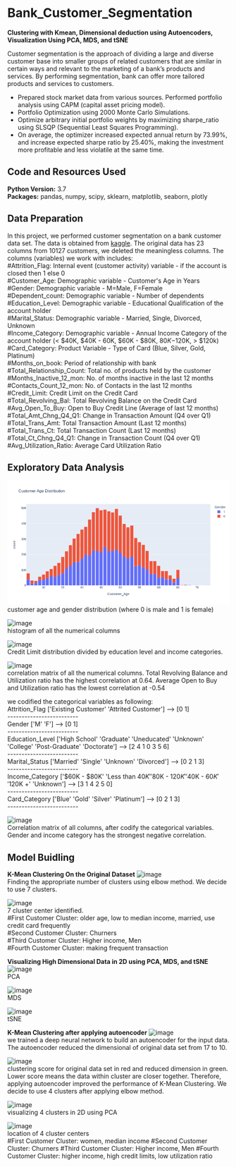# Bank_Customer_Segmentation
**Clustering with Kmean, Dimensional deduction using Autoencoders, Visualization Using PCA, MDS, and tSNE** <br>

Customer segmentation is the approach of dividing a large and diverse customer base into smaller groups of related customers that are similar in certain ways and relevant to the marketing of a bank’s products and services. By performing segmentation, bank can offer more tailored products and services to customers.

* Prepared stock market data from various sources. Performed portfolio analysis using CAPM (capital asset pricing model).
* Portfolio Optimization using 2000 Monte Carlo Simulations.
* Optimize arbitrary initial portfolio weights by maximizing sharpe_ratio using SLSQP (Sequential Least Squares Programming). 
* On average, the optimizer increased expected annual return by 73.99%, and increase expected sharpe ratio by 25.40%, making the investment more profitable and less violatile at the same time.

## Code and Resources Used 
**Python Version:** 3.7  
**Packages:** pandas, numpy, scipy, sklearn, matplotlib, seaborn, plotly

## Data Preparation
In this project, we performed customer segmentation on a bank customer data set. The data is obtained from [kaggle](https://www.kaggle.com/datasets/sakshigoyal7/credit-card-customers). The original data has 23 columns from 10127 customers, we deleted the meaningless columns. The columns (variables) we work with includes:<br>
#Attrition_Flag: Internal event (customer activity) variable - if the account is closed then 1 else 0 <br>
#Customer_Age: Demographic variable - Customer's Age in Years <br>
#Gender: Demographic variable - M=Male, F=Female <br>
#Dependent_count: Demographic variable - Number of dependents <br>
#Education_Level: Demographic variable - Educational Qualification of the account holder <br>
#Marital_Status: Demographic variable - Married, Single, Divorced, Unknown <br>
#Income_Category: Demographic variable - Annual Income Category of the account holder (< $40K, $40K - 60K, $60K - $80K, $80K-$120K, > $120k) <br>
#Card_Category: Product Variable - Type of Card (Blue, Silver, Gold, Platinum) <br>
#Months_on_book: Period of relationship with bank <br>
#Total_Relationship_Count: Total no. of products held by the customer <br>
#Months_Inactive_12_mon: No. of months inactive in the last 12 months <br>
#Contacts_Count_12_mon: No. of Contacts in the last 12 months <br>
#Credit_Limit: Credit Limit on the Credit Card <br>
#Total_Revolving_Bal: Total Revolving Balance on the Credit Card <br>
#Avg_Open_To_Buy: Open to Buy Credit Line (Average of last 12 months) <br>
#Total_Amt_Chng_Q4_Q1: Change in Transaction Amount (Q4 over Q1) <br>
#Total_Trans_Amt: Total Transaction Amount (Last 12 months) <br>
#Total_Trans_Ct: Total Transaction Count (Last 12 months) <br>
#Total_Ct_Chng_Q4_Q1: Change in Transaction Count (Q4 over Q1) <br>
#Avg_Utilization_Ratio: Average Card Utilization Ratio <br>

## Exploratory Data Analysis

![[alt text]](https://github.com/XYU1204/Bank_Customer_Segmentation/blob/main/age_gender.png) <br>
customer age and gender distribution (where 0 is male and 1 is female)

![image](https://user-images.githubusercontent.com/56236129/190647083-8483f25b-c719-49b2-b198-b8ddf20fc38a.png) <br>
histogram of all the numerical columns

![image](https://user-images.githubusercontent.com/56236129/190651803-4cc3b609-9c3d-46bf-b4ee-8270863d5944.png) <br>
Credit Limit distribution divided by education level and income categories.

![image](https://user-images.githubusercontent.com/56236129/190651227-7c920d0d-412e-4b30-8804-a4116f348995.png) <br>
correlation matrix of all the numerical columns. Total Revolving Balance and Utilization ratio has the highest correlation at 0.64. Average Open to Buy and Utilization ratio has the lowest correlation at -0.54

we codified the categorical variables as following: <br>
Attrition_Flag ['Existing Customer' 'Attrited Customer'] --> [0 1] <br>
------------------------- <br>
Gender ['M' 'F'] --> [0 1] <br>
------------------------- <br>
Education_Level ['High School' 'Graduate' 'Uneducated' 'Unknown' 'College' 'Post-Graduate'  'Doctorate'] --> [2 4 1 0 3 5 6] <br>
------------------------- <br>
Marital_Status ['Married' 'Single' 'Unknown' 'Divorced'] --> [0 2 1 3] <br>
------------------------- <br>
Income_Category ['$60K - $80K' 'Less than $40K' '$80K - $120K' '$40K - $60K' '$120K +' 'Unknown'] --> [3 1 4 2 5 0] <br>
------------------------- <br>
Card_Category ['Blue' 'Gold' 'Silver' 'Platinum'] --> [0 2 1 3] <br>
------------------------- <br>

![image](https://user-images.githubusercontent.com/56236129/190653149-788ee786-514f-4c38-b40d-79c9b2c8e911.png) <br>
Correlation matrix of all columns, after codify the categorical variables. Gender and income category has the strongest negative correlation. 

## Model Buidling

**K-Mean Clustering On the Original Dataset**
![image](https://user-images.githubusercontent.com/56236129/190655479-07e26184-0f0b-4255-9628-d90741718b41.png) <br>
Finding the appropriate number of clusters using elbow method. We decide to use 7 clusters.

![image](https://user-images.githubusercontent.com/56236129/190656472-4b68596c-1ddb-4fa9-8705-b2c63e549cfe.png) <br>
7 cluster center identified. <br>
#First Customer Cluster: older age, low to median income, married, use credit card frequently <br>
#Second Customer Cluster: Churners <br>
#Third Customer Cluster: Higher income, Men <br>
#Fourth Customer Cluster: making frequent transaction <br>

**Visualizing High Dimensional Data in 2D using PCA, MDS, and tSNE**
![image](https://user-images.githubusercontent.com/56236129/190657081-73bf7355-5904-4055-bda8-95d42b59ff81.png) <br>
PCA <br>

![image](https://user-images.githubusercontent.com/56236129/190657284-2d360272-0e9f-4002-85bf-f5e306c1eef6.png) <br>
MDS <br>

![image](https://user-images.githubusercontent.com/56236129/190657342-2d7c1e29-7100-416b-8f6d-f89cc2446567.png) <br>
tSNE <br>


**K-Mean Clustering after applying autoencoder**
![image](https://user-images.githubusercontent.com/56236129/190657987-2247d14b-96d7-4e20-bb34-16de0d68f52c.png) <br>
we trained a deep neural network to build an autoencoder for the input data. The autoencoder reduced the dimensional of original data set from 17 to 10.

![image](https://user-images.githubusercontent.com/56236129/190658232-5367c402-8ba9-4366-afec-f6a66fbebb17.png) <br>
clustering score for original data set in red and reduced dimension in green. Lower score means the data within cluster are closer together. Therefore, applying autoencoder improved the performance of K-Mean Clustering. We decide to use 4 clusters after applying elbow method.

![image](https://user-images.githubusercontent.com/56236129/190658913-9d9e814b-cc00-4084-8bac-7bd1a03a5c95.png) <br>
visualizing 4 clusters in 2D using PCA

![image](https://user-images.githubusercontent.com/56236129/190659167-185e2ab9-49bb-4965-966a-366883922c38.png) <br>
location of 4 cluster centers <br>
#First Customer Cluster: women, median income
#Second Customer Cluster: Churners
#Third Customer Cluster: Higher income, Men
#Fourth Customer Cluster: higher income, high credit limits, low utilization ratio 







